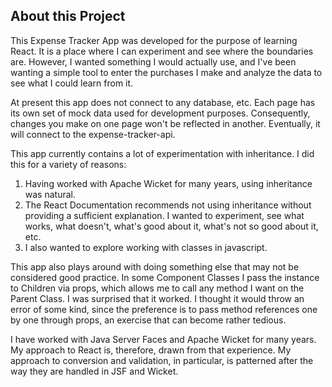 ## About this Project

This Expense Tracker App was developed for the purpose of learning React. It is 
a place where I can experiment and see where the boundaries are. However, 
I wanted something I would actually use, and I've been wanting a simple tool to 
enter the purchases I make and analyze the data to see what I could learn from it. 

At present this app does not connect to any database, etc. Each page has its own 
set of mock data used for development purposes. Consequently, changes you make on 
one page won't be reflected in another. Eventually, it will connect to the 
expense-tracker-api. 

This app currently contains a lot of experimentation with inheritance. I did this 
for a variety of reasons: 

1. Having worked with Apache Wicket for many years, using inheritance was natural. 
2. The React Documentation recommends not using inheritance without providing a 
sufficient explanation. I wanted to experiment, see what works, what doesn't, what's 
good about it, what's not so good about it, etc. 
3. I also wanted to explore working with classes in javascript.

This app also plays around with doing something else that may not be considered good 
practice. In some Component Classes I pass the instance to Children via props, which 
allows me to call any method I want on the Parent Class. I was surprised that it worked. 
I thought it would throw an error of some kind, since the preference is to pass method 
references one by one through props, an exercise that can become rather tedious. 

I have worked with Java Server Faces and Apache Wicket for many years. My approach 
to React is, therefore, drawn from that experience. My approach to conversion and 
validation, in particular, is patterned after the way they are handled in JSF and 
Wicket. 
